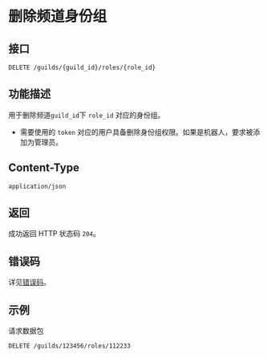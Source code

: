 # 删除频道身份组

## 接口

```http
DELETE /guilds/{guild_id}/roles/{role_id}
```

## 功能描述

用于删除频道`guild_id`下 `role_id` 对应的身份组。

- 需要使用的 `token` 对应的用户具备删除身份组权限。如果是机器人，要求被添加为管理员。

## Content-Type

```http
application/json
```

## 返回

成功返回 HTTP 状态码 `204`。

## 错误码

详见[错误码](../../../openapi/error/error.md)。

## 示例

请求数据包

```shell
DELETE /guilds/123456/roles/112233
```
